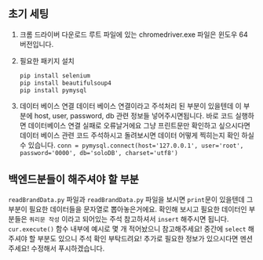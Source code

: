 ## 초기 세팅

1. 크롬 드라이버 다운로드
   루트 파일에 있는 chromedriver.exe 파일은 윈도우 64 버전입니다.

2. 필요한 패키지 설치

   ```powershell
   pip install selenium
   pip install beautifulsoup4
   pip install pymysql
   ```

3. 데이터 베이스 연결
   데이터 베이스 연결이라고 주석처리 된 부분이 있을텐데 이 부분에 host, user, password, db 관련 정보들 넣어주시면됩니다.
   바로 코드 실행하면 데이터베이스 연결 실패로 오류날거에요
   그냥 프린트문만 확인하고 싶으시다면 데이터 베이스 관련 코드 주석하시고 돌려보시면 데이터 어떻게 찍히는지 확인 하실수 있습니다.
   `conn = pymysql.connect(host='127.0.0.1', user='root', password='0000', db='soloDB', charset='utf8')`

## 백엔드분들이 해주셔야 할 부분

`readBrandData.py` 파일과 `readBrandData.py` 파일을 보시면 `print`문이 있을텐데 그 부분이 필요한 데이터들을 문자열로 뽑아놓은거에요.
확인해 보시고 필요한 데이터인 부분들은 `쿼리문 작성` 이라고 되어있는 주석 참고하셔서 `insert` 해주시면 됩니다.
`cur.execute()` 함수 내부에 예시로 몇 개 적어놨으니 참고해주세요!
중간에 `select` 해주셔야 할 부분도 있으니 주석 확인 부탁드려요!
추가로 필요한 정보가 있으시다면 멘션 주세요! 수정해서 푸시하겠습니다.
